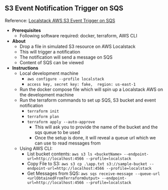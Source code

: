 
## S3 Event Notification Trigger on SQS

Reference: [Localstack AWS S3 Event Trigger on SQS](https://hashnode.localstack.cloud/testing-s3-notifications-locally-with-localstack-terraform)


 - **Prerequisites**
	 - Following software required: docker, terraform, AWS CLI
 -  **About**
	 - Drop a file in simulated S3 resource on AWS Localstack
	 - This will trigger a notification
	 - The notification will send a message on SQS
	 - Content of SQS can be viewed
 - **Instructions**
	 - Local development machine
		 - `aws configure --profile localstack`
		 - `access key, secret key: fake,  region: us-east-1` 
	 - Run the docker compose file which will spin up a Localstack AWS on the development machine
	 - Run the terraform commands to set up SQS, S3 bucket and event notification
		 - `terraform init`
		 - `terraform plan`
		 - `terraform apply --auto-approve`
			 - This will ask you to provide the name of the bucket and the sqs queue to be used
			 - Once the setup is done, it will reveal a queue url which we can use to read messages from
	 - Using AWS CLI:
		 - List bucket contents: `aws s3 ls <bucketName> --endpoint-url=http://localhost:4566 --profile=localstack`
		 - Copy File to S3: `aws s3 cp .\app.txt s3://sample-bucket --endpoint-url=http://localhost:4566 --profile=localstack`
		 - Get Messages from SQS: `aws sqs receive-message --queue-url <urlObtainedFromTerraformOutput> --endpoint-url=http://localhost:4566 --profile=localstack`
  





 